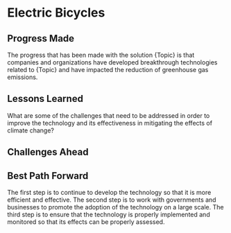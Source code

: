 # Electric Bicycles

## Progress Made



The progress that has been made with the solution {Topic} is that companies and organizations have developed breakthrough technologies related to {Topic} and have impacted the reduction of greenhouse gas emissions.

## Lessons Learned



What are some of the challenges that need to be addressed in order to improve the technology and its effectiveness in mitigating the effects of climate change?

## Challenges Ahead



## Best Path Forward



The first step is to continue to develop the technology so that it is more efficient and effective. The second step is to work with governments and businesses to promote the adoption of the technology on a large scale. The third step is to ensure that the technology is properly implemented and monitored so that its effects can be properly assessed.
